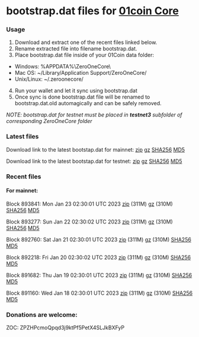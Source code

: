 # bootstrap.dat files for [01coin Core](https://01coin.io)

### Usage

1. Download and extract one of the recent files linked below.
2. Rename extracted file into filename bootstrap.dat.
3. Place bootstrap.dat file inside of your 01Coin data folder:
 - Windows: %APPDATA%\ZeroOneCore\
 - Mac OS: ~/Library/Application Support/ZeroOneCore/
 - Unix/Linux: ~/.zeroonecore/
4. Run your wallet and let it sync using bootstrap.dat
5. Once sync is done bootstrap.dat file will be renamed to bootstrap.dat.old automagically and can be safely removed.

_NOTE: bootstrap.dat for testnet must be placed in **testnet3** subfolder of corresponding ZeroOneCore folder_

### Latest files
Download link to the latest bootstap.dat for mainnet: [zip](https://files.01coin.io/mainnet/bootstrap.dat.zip) [gz](https://files.01coin.io/mainnet/bootstrap.dat.tar.gz) [SHA256](https://files.01coin.io/mainnet/sha256.txt) [MD5](https://files.01coin.io/mainnet/md5.txt)

Download link to the latest bootstap.dat for testnet: [zip](https://files.01coin.io/testnet/bootstrap.dat.zip) [gz](https://files.01coin.io/testnet/bootstrap.dat.tar.gz) [SHA256](https://files.01coin.io/testnet/sha256.txt) [MD5](https://files.01coin.io/testnet/md5.txt)

### Recent files

#### For mainnet:

Block 893841: Mon Jan 23 02:30:01 UTC 2023 [zip](https://files.01coin.io/mainnet/2023-01-23/bootstrap.dat.zip) (311M) [gz](https://files.01coin.io/mainnet/2023-01-23/bootstrap.dat.tar.gz) (310M) [SHA256](https://files.01coin.io/mainnet/2023-01-23/sha256.txt) [MD5](https://files.01coin.io/mainnet/2023-01-23/md5.txt)

Block 893277: Sun Jan 22 02:30:02 UTC 2023 [zip](https://files.01coin.io/mainnet/2023-01-22/bootstrap.dat.zip) (311M) [gz](https://files.01coin.io/mainnet/2023-01-22/bootstrap.dat.tar.gz) (310M) [SHA256](https://files.01coin.io/mainnet/2023-01-22/sha256.txt) [MD5](https://files.01coin.io/mainnet/2023-01-22/md5.txt)

Block 892760: Sat Jan 21 02:30:01 UTC 2023 [zip](https://files.01coin.io/mainnet/2023-01-21/bootstrap.dat.zip) (311M) [gz](https://files.01coin.io/mainnet/2023-01-21/bootstrap.dat.tar.gz) (310M) [SHA256](https://files.01coin.io/mainnet/2023-01-21/sha256.txt) [MD5](https://files.01coin.io/mainnet/2023-01-21/md5.txt)

Block 892218: Fri Jan 20 02:30:02 UTC 2023 [zip](https://files.01coin.io/mainnet/2023-01-20/bootstrap.dat.zip) (311M) [gz](https://files.01coin.io/mainnet/2023-01-20/bootstrap.dat.tar.gz) (310M) [SHA256](https://files.01coin.io/mainnet/2023-01-20/sha256.txt) [MD5](https://files.01coin.io/mainnet/2023-01-20/md5.txt)

Block 891682: Thu Jan 19 02:30:01 UTC 2023 [zip](https://files.01coin.io/mainnet/2023-01-19/bootstrap.dat.zip) (311M) [gz](https://files.01coin.io/mainnet/2023-01-19/bootstrap.dat.tar.gz) (310M) [SHA256](https://files.01coin.io/mainnet/2023-01-19/sha256.txt) [MD5](https://files.01coin.io/mainnet/2023-01-19/md5.txt)

Block 891160: Wed Jan 18 02:30:01 UTC 2023 [zip](https://files.01coin.io/mainnet/2023-01-18/bootstrap.dat.zip) (311M) [gz](https://files.01coin.io/mainnet/2023-01-18/bootstrap.dat.tar.gz) (310M) [SHA256](https://files.01coin.io/mainnet/2023-01-18/sha256.txt) [MD5](https://files.01coin.io/mainnet/2023-01-18/md5.txt)


### Donations are welcome:

ZOC: ZPZHPcmoQpqd3j9ktPf5PetX4SLJkBXFyP
